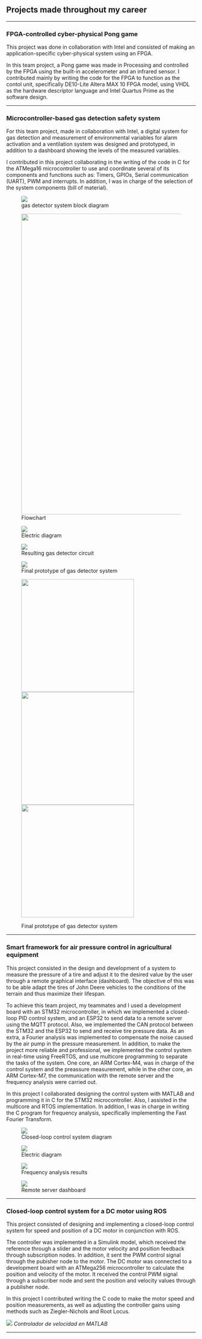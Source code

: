 ## Projects made throughout my career

---

### FPGA-controlled cyber-physical Pong game



This project was done in collaboration with Intel and consisted of making an application-specific cyber-physical system using an FPGA.

In this team project, a Pong game was made in Processing and controlled by the FPGA using the built-in accelerometer and an infrared sensor. I contributed mainly by writing the code for the FPGA to function as the contol unit, specifically DE10-Lite Altera MAX 10 FPGA model, using VHDL as the hardware descriptor language and Intel Quartus Prime as the software design.

---

### Microcontroller-based gas detection safety system

For this team project, made in collaboration with Intel, a digital system for gas detection and measurement of environmental variables for alarm activation and a ventilation system was designed and prototyped, in addition to a dashboard showing the levels of the measured variables.

I contributed in this project collaborating in the writing of the code in C for the ATMega16 microcontroller to use and coordinate several of its components and functions such as: Timers, GPIOs, Serial communication (UART), PWM and interrupts. In addition, I was in charge of the selection of the system components (bill of material).

<figure>
  <img src="images/diagrama_gases.png?raw=true"/>
  <figcaption>gas detector system block diagram</figcaption>
</figure> 

<figure>
  <img src="images/algoritmo_gases.png?raw=true" width="800"/>
  <figcaption>Flowchart</figcaption>
</figure>
 
<figure>
  <img src="images/esquematico_gas.png?raw=true"/>
 <figcaption> Electric diagram </figcaption>
</figure>

<figure>
  <img src="images/resultado_circuito_gas.png?raw=true"/>
 <figcaption>Resulting gas detector circuit</figcaption>
</figure>

<figure>
  <img src="images/modelo_gas.png?raw=true"/>
 <figcaption>Final prototype of gas detector system</figcaption>
</figure>

<figure>
 <p float="center">
   <img src="images/modelo_gas_1.png" width="300" />
   <img src="images/modelo_gas_2.png" width="300" />
   <img src="images/modelo_gas_3.png" width="300" />
 </p>
 <figcaption>Final prototype of gas detector system</figcaption>
</figure>

---

### Smart framework for air pressure control in agricultural equipment

This project consisted in the design and development of a system to measure the pressure of a tire and adjust it to the desired value by the user through a remote graphical interface (dashboard). The objective of this was to be able adapt the tires of John Deere vehicles to the conditions of the terrain and thus maximize their lifespan.

To achieve this team project, my teammates and I used a development board with an STM32 microcontroller, in which we implemented a closed-loop PID control system, and an ESP32 to send data to a remote server using the MQTT protocol. Also, we implemented the CAN protocol between the STM32 and the ESP32 to send and receive tire pressure data. As an extra, a Fourier analysis was implemented to compensate the noise caused by the air pump in the pressure measurement. In addition, to make the project more reliable and professional, we implemented the control system in real-time using FreeRTOS, and use multicore programming to separate the tasks of the system. One core, an ARM Cortex-M4, was in charge of the control system and the preassure measurement, while in the other core, an ARM Cortex-M7, the communication with the remote server and the frequency analysis were carried out.

In this project I collaborated designing the control system with MATLAB and programming it in C for the STM32 microcontroller. Also, I assisted in the multicore and RTOS implementation. In addition, I was in charge in writing the C program for frequency analysis, specifically implementing the Fast Fourier Transform.



<figure> 
  <img src="images/P1-control-diagram.png?raw=true"/>
  <figcaption>Closed-loop control system diagram</figcaption>
</figure>

<figure>
  <img src="images/P1-schematic.png?raw=true"/>
  <figcaption>Electric diagram</figcaption>
</figure>

<figure>
  <img src="images/P1-freq.png?raw=true"/>
  <figcaption>Frequency analysis results</figcaption>
</figure>

<figure>
  <img src="images/P1-GUI.png?raw=true"/>
  <figcaption>Remote server dashboard</figcaption>
</figure>


---

### Closed-loop control system for a DC motor using ROS

This project consisted of designing and implementing a closed-loop control system for speed and position of a DC motor in conjunction with ROS.

The controller was implemented in a Simulink model, which received the reference through a slider and the motor velocity and position feedback through subscription nodes. In addition, it sent the PWM control signal through the pubisher node to the motor. The DC motor was connected to a development board with an ATMega256 microcontroller to calculate the position and velocity of the motor. It received the control PWM signal through a subscriber node and sent the position and velocity values through a publisher node.

In this project I contributed writing the C code to make the motor speed and position measurements, as well as adjusting the controller gains using methods such as Ziegler-Nichols and Root Locus.

<p>
  <img src="images/controlador_velocidad.png" />
  <em>Controlador de velocidad en MATLAB </em>
</p>



---


<!-- Remove above link if you don't want to attibute -->
